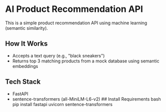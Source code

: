 # AI Product Recommendation API
 
This is a simple product recommendation API using machine learning (semantic similarity).

## How It Works
-	Accepts a text query (e.g., "black sneakers")
-	Returns top 3 matching products from a mock database using semantic embeddings
## Tech Stack
-	FastAPI
-	sentence-transformers (all-MiniLM-L6-v2) ## Install Requirements
bash
pip install fastapi uvicorn sentence-transformers
